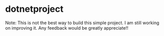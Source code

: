 # dotnetproject

Note: This is not the best way to build this simple project. I am still working on improving it. 
Any feedback would be greatly appreciate!!
